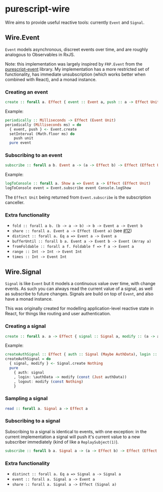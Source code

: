 # purescript-wire

Wire aims to provide useful reactive tools: currently `Event` and `Signal`.

## Wire.Event

`Event` models asynchronous, discreet events over time, and are roughly analogous to Observables in RxJS.

Note: this implementation was largely inspired by `FRP.Event` from the [purescript-event](https://github.com/paf31/purescript-event) library. My implementation has a more restricted set of functionality, has immediate unsubscription (which works better when combined with React), and a monad instance.

### Creating an event

```purescript
create :: forall a. Effect { event :: Event a, push :: a -> Effect Unit }
```

Example:

```purescript
periodically :: Milliseconds -> Effect (Event Unit)
periodically (Milliseconds ms) = do
  { event, push } <- Event.create
  setInterval (Math.floor ms) do
    push unit
  pure event
```

### Subscribing to an event

```purescript
subscribe :: forall a b. Event a -> (a -> Effect b) -> Effect (Effect Unit)
```

Example:

```purescript
logToConsole :: forall a. Show a => Event a -> Effect (Effect Unit)
logToConsole event = Event.subscribe event Console.logShow
```

The `Effect Unit` being returned from `Event.subscribe` is the subscription canceller.

### Extra functionality

- `fold :: forall a b. (b -> a -> b) -> b -> Event a -> Event b`
- `share :: forall a. Event a -> Effect (Event a)` (see [#12](https://github.com/robertdp/purescript-wire/issues/12))
- `distinct :: forall a. Eq a => Event a -> Event a`
- `bufferUntil :: forall b a. Event a -> Event b -> Event (Array a)`
- `fromFoldable :: forall a f. Foldable f => f a -> Event a`
- `range :: Int -> Int -> Event Int`
- `times :: Int -> Event Int`

## Wire.Signal

`Signal` is like `Event` but it models a continuous value over time, with change events. As such you can always read the current value of a signal, as well as subscribe to future changes. Signals are build on top of `Event`, and also have a monad instance.

This was originally created for modelling application-level reactive state in React, for things like routing and user authentication.

### Creating a signal

```purescript
create :: forall a. a -> Effect { signal :: Signal a, modify :: (a -> a) -> Effect Unit }
```

Example:

```purescript
createAuthSignal :: Effect { auth :: Signal (Maybe AuthData), login :: AuthData -> Effect Unit, logout :: Effect Unit }
createAuthSignal = do
  { signal, modify } <- Signal.create Nothing
  pure
    { auth: signal
    , login: \authData -> modify (const (Just authData))
    , logout: modify (const Nothing)
    }
```

### Sampling a signal

```purescript
read :: forall a. Signal a -> Effect a
```

### Subscribing to a signal

Subscribing to a signal is identical to events, with one exception: in the current implementation a signal will push it's current value to a new subscriber immediately (kind of like a `ReplaySubject(1)`).

```purescript
subscribe :: forall b a. Signal a -> (a -> Effect b) -> Effect (Effect Unit)
```

### Extra functionality

- `distinct :: forall a. Eq a => Signal a -> Signal a`
- `event :: forall a. Signal a -> Event a`
- `share :: forall a. Signal a -> Effect (Signal a)`
